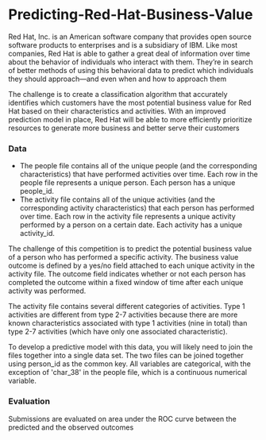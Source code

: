 # Predicting-Red-Hat-Business-Value

Red Hat, Inc. is an American software company that provides open source software products to enterprises and is a subsidiary of IBM. Like most companies, Red Hat is able to gather a great deal of information over time about the behavior of individuals who interact with them. They’re in search of better methods of using this behavioral data to predict which individuals they should approach—and even when and how to approach them

The challenge is to create a classification algorithm that accurately identifies which customers have the most potential business value for Red Hat based on their characteristics and activities. With an improved prediction model in place, Red Hat will be able to more efficiently prioritize resources to generate more business and better serve their customers

### Data

- The people file contains all of the unique people (and the corresponding characteristics) that have performed activities over time. Each row in the people file represents a unique person. Each person has a unique people_id.
- The activity file contains all of the unique activities (and the corresponding activity characteristics) that each person has performed over time. Each row in the activity file represents a unique activity performed by a person on a certain date. Each activity has a unique activity_id.

The challenge of this competition is to predict the potential business value of a person who has performed a specific activity. The business value outcome is defined by a yes/no field attached to each unique activity in the activity file. The outcome field indicates whether or not each person has completed the outcome within a fixed window of time after each unique activity was performed.

The activity file contains several different categories of activities. Type 1 activities are different from type 2-7 activities because there are more known characteristics associated with type 1 activities (nine in total) than type 2-7 activities (which have only one associated characteristic).

To develop a predictive model with this data, you will likely need to join the files together into a single data set. The two files can be joined together using person_id as the common key. All variables are categorical, with the exception of 'char_38' in the people file, which is a continuous numerical variable.

### Evaluation

Submissions are evaluated on area under the ROC curve between the predicted and the observed outcomes